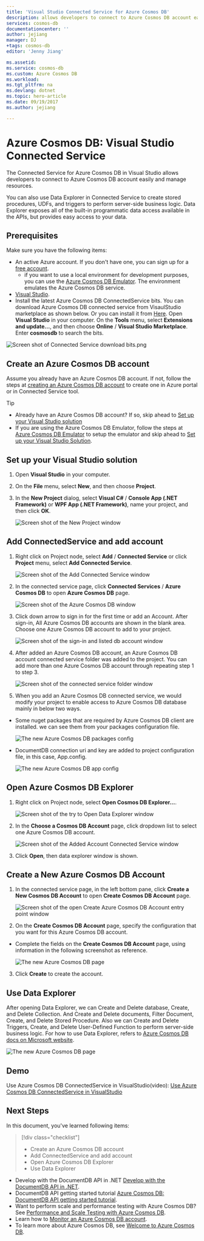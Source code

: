```yaml
---
title: 'Visual Studio Connected Service for Azure Cosmos DB'
description: allows developers to connect to Azure Cosmos DB account easily and manage resources through Visual Studio Connected Service
services: cosmos-db
documentationcenter: ''
author: jejiang
manager: DJ
+tags: cosmos-db 
editor: 'Jenny Jiang'

ms.assetid: 
ms.service: cosmos-db
ms.custom: Azure Cosmos DB 
ms.workload: 
ms.tgt_pltfrm: na
ms.devlang: dotnet
ms.topic: hero-article
ms.date: 09/19/2017
ms.author: jejiang

---
```

# Azure Cosmos DB: Visual Studio Connected Service

The Connected Service for Azure Cosmos DB in Visual Studio allows developers to connect to Azure Cosmos DB account easily and manage resources.

You can also use Data Explorer in Connected Service to create stored procedures, UDFs, and triggers to perform server-side business logic. Data Explorer exposes all of the built-in programmatic data access available in the APIs, but provides easy access to your data.

## Prerequisites

Make sure you have the following items:

* An active Azure account. If you don't have one, you can sign up for a [free account](https://azure.microsoft.com/free/). 
    * if you want to use a local environment for development purposes, you can use the [Azure Cosmos DB Emulator](local-emulator.md). The environment emulates the Azure Cosmos DB service.
* [Visual Studio](http://www.visualstudio.com/).
* Install the latest Azure Cosmos DB ConnectedService bits. You can download Azure Cosmos DB connected service from VisaulStudio marketplace as shown below. Or you can install it from [Here](https://go.microsoft.com/fwlink/?linkid=858709). Open **Visual Studio** in your computer. On the **Tools** menu, select **Extensions and update...**, and then choose **Online** / **Visual Studio Marketplace**. Enter **cosmosdb** to search the bits.

 ![Screen shot of Connected Service download bits.png](./media/connected-service/connected-service-downloadbits.png)

## Create an Azure Cosmos DB account

Assume you already have an Azure Cosmos DB account. If not, follow the steps at [creating an Azure Cosmos DB account](create-documentdb-dotnet.md) to create one in Azure portal or in Connected Service tool.

> [!TIP]
> * Already have an Azure Cosmos DB account? If so, skip ahead to [Set up your Visual Studio solution](#SetupVS)
> * If you are using the Azure Cosmos DB Emulator, follow the steps at [Azure Cosmos DB Emulator](local-emulator.md) to setup the emulator and skip ahead to [Set up your Visual Studio Solution](#SetupVS). 
>
>

## <a id="SetupVS"></a>Set up your Visual Studio solution
1. Open **Visual Studio** in your computer.
2. On the **File** menu, select **New**, and then choose **Project**.
3. In the **New Project** dialog, select **Visual C#** / **Console App (.NET Framework)** or **WPF App (.NET Framework)**, name your project, and then click **OK**.

    ![Screen shot of the New Project window](./media/connected-service/connected-service-new-project.png)

## Add ConnectedService and add account
1. Right click on Project node, select **Add** / **Connected Service** or click **Project** menu, select **Add Connected Service**.

    ![Screen shot of the Add Connected Service window](./media/connected-service/connected-service-add-connectedservice-rightclick.png)
2. In the connected service page, click **Connected Services** / **Azure Cosmos DB** to open **Azure Cosmos DB** page.

    ![Screen shot of the Azure Cosmos DB window](./media/connected-service/connected-service-choose-azure-cosmosdb.png)
3. Click down arrow to sign in for the first time or add an Account. After sign-in, All Azure Cosmos DB accounts are shown in the blank area. Choose one Azure Cosmos DB account to add to your project.

    ![Screen shot of the sign-in and listed db account window](./media/connected-service/connected-service-add-db-account.png)
4. After added an Azure Cosmos DB account, an Azure Cosmos DB account connected service folder was added to the project. You can add more than one Azure Cosmos DB account through repeating step 1 to step 3.

    ![Screen shot of the connected service folder window](./media/connected-service/connected-service-add-connectedservice-folder.png)

5. When you add an Azure Cosmos DB connected service, we would modify your project to enable access to Azure Cosmos DB database mainly in below two ways.

* Some nuget packages that are required by Azure Cosmos DB client are installed. we can see them from your packages configuration file. 

    ![The new Azure Cosmos DB packages config](./media/connected-service/connected-service-packages-config.png)   
    
* DocumentDB connection uri and key are added to project configuration file, in this case, App.config. 

    ![The new Azure Cosmos DB app config](./media/connected-service/connected-service-app-config.png) 

## Open Azure Cosmos DB Explorer
1. Right click on Project node, select **Open Cosmos DB Explorer...**.

    ![Screen shot of the try to Open Data Explorer window](./media/connected-service/connected-service-right-click-open-data-exporer.png)
2. In the **Choose a Cosmos DB Account** page, click dropdown list to select one Azure Cosmos DB account.

    ![Screen shot of the Added Account Connected Service window](./media/connected-service/connected-service-open-explorer.png)
3. Click **Open**, then data explorer window is shown.

## Create a New Azure Cosmos DB Account
1. In the connected service page, in the left bottom pane, click **Create a New Cosmos DB Account** to open **Create Cosmos DB Account** page.

    ![Screen shot of the open Create Azure Cosmos DB Account entry point window](./media/connected-service/connected-service-click-new-db-account.png)
2. On the **Create Cosmos DB Account** page, specify the configuration that you want for this Azure Cosmos DB account.

* Complete the fields on the **Create Cosmos DB Account** page, using information in the following screenshot as reference. 
 
   ![The new Azure Cosmos DB page](./media/connected-service/connected-service-create-new-account.png)        
3. Click **Create** to create the account.

## Use Data Explorer

After opening Data Explorer, we can Create and Delete database, Create, and Delete Collection. And Create and Delete documents, Filter Document, Create, and Delete Stored Procedure. Also we can  Create and Delete Triggers, Create, and Delete User-Defined Function to perform server-side business logic. For how to use Data Explorer, refers to [Azure Cosmos DB docs on Microsoft website](https://docs.microsoft.com/en-us/azure/cosmos-db/).

![The new Azure Cosmos DB page](./media/connected-service/connected-service-dataexplorerui.png)

## Demo

Use Azure Cosmos DB ConnectedService in VisualStudio(video): [Use Azure Cosmos DB ConnectedService in VisualStudio](https://go.microsoft.com/fwlink/?linkid=858711)

## Next Steps
In this document, you've learned following items:

> [!div class="checklist"]
> * Create an Azure Cosmos DB account
> * Add ConnectedService and add account
> * Open Azure Cosmos DB Explorer
> * Use Data Explorer


* Develop with the DocumentDB API in .NET [Develop with the DocumentDB API in .NET](tutorial-develop-documentdb-dotnet.md).
* DocumentDB API getting started tutorial [Azure Cosmos DB: DocumentDB API getting started tutorial](documentdb-get-started.md).
* Want to perform scale and performance testing with Azure Cosmos DB? See [Performance and Scale Testing with Azure Cosmos DB](performance-testing.md).
* Learn how to [Monitor an Azure Cosmos DB account](monitor-accounts.md).
* To learn more about Azure Cosmos DB, see [Welcome to Azure Cosmos DB](introduction.md).


